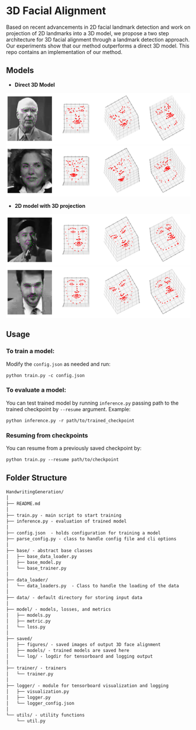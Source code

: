 # 3D Facial Alignment

Based on recent advancements in 2D facial landmark detection and work on projection of 2D landmarks into a 3D model, 
we propose a two step architecture for 3D facial alignment through a landmark detection approach. Our experiments 
show that our method outperforms a direct 3D model.
This repo contains an implementation of our method.

## Models

* **Direct 3D Model**

![Direct 3D Model](saved/figures/3D_Figure_1.png)
![Direct 3D Model](saved/figures/3D_Figure_2.png)

* **2D model with 3D projection**

![2D Model with 3D Projection](saved/figures/2Dto3D_Figure_1.png)
![2D Model with 3D Projection](saved/figures/2Dto3D_Figure_2.png)


## Usage

### To train a model:

Modify the `config.json` as needed and run:
 ```
 python train.py -c config.json
 ```

### To evaluate a model:
You can test trained model by running `inference.py` passing path to the trained checkpoint by `--resume` argument.
Example:
  ```
  python inference.py -r path/to/trained_checkpoint
  ```

### Resuming from checkpoints
You can resume from a previously saved checkpoint by:
  ```
  python train.py --resume path/to/checkpoint
  ```

## Folder Structure
  ```
  HandwritingGeneration/
  │
  ├── README.md
  │
  ├── train.py - main script to start training
  ├── inference.py - evaluation of trained model
  │
  ├── config.json  - holds configuration for training a model
  ├── parse_config.py - class to handle config file and cli options
  │
  ├── base/ - abstract base classes
  │   ├── base_data_loader.py
  │   ├── base_model.py
  │   └── base_trainer.py
  │
  ├── data_loader/ 
  │   └── data_loaders.py  - Class to handle the loading of the data
  │
  ├── data/ - default directory for storing input data
  │
  ├── model/ - models, losses, and metrics
  │   ├── models.py
  │   ├── metric.py
  │   └── loss.py
  │
  ├── saved/
  │   ├── figures/ - saved images of output 3D face alignment
  │   ├── models/ - trained models are saved here
  │   └── log/ - logdir for tensorboard and logging output
  │
  ├── trainer/ - trainers
  │   └── trainer.py
  │
  ├── logger/ - module for tensorboard visualization and logging
  │   ├── visualization.py
  │   ├── logger.py
  │   └── logger_config.json
  │  
  └── utils/ - utility functions
      └── util.py
      
  ```